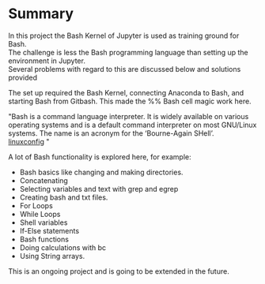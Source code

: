  # Summary

<p>
In this project the Bash Kernel of Jupyter is used as training ground for Bash.<br>
The challenge is less the Bash programming language than setting up the environment in Jupyter.<br>
Several problems with regard to this are discussed below and solutions provided<br>
</p>

<p>
The set up required the Bash Kernel, connecting Anaconda to Bash, and starting Bash from Gitbash.
This made the %% Bash cell magic work here.
<p>

<p>
"Bash is a command language interpreter. It is widely available on various operating systems and is a default command interpreter on most GNU/Linux systems. The name is an acronym for the ‘Bourne-Again SHell’.<br>
<a href="https://linuxconfig.org/bash-scripting-tutorial-for-beginners" target="_blank">linuxconfig</a> "
<p>

<p>
A lot of Bash functionality is explored here, for example:
</p>

<ul>
  <li>Bash basics like changing and making directories.</li>
  <li>Concatenating</li>
  <li>Selecting variables and text with grep and egrep</li>
  <li>Creating bash and txt files.</li>
  <li>For Loops</li>
  <li>While Loops</li>
  <li>Shell variables</li>
  <li>If-Else statements</li>
  <li>Bash functions</li>
  <li>Doing calculations with bc</li>
  <li>Using String arrays.</li>
</ul> 

<p>
This is an ongoing project and is going to be extended in the future.
</p>
